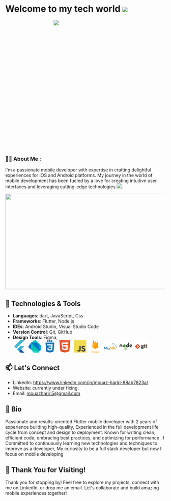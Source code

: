 # Welcome to my tech world   <img src="https://media.giphy.com/media/hvRJCLFzcasrR4ia7z/giphy.gif" width="30px"/>

<div id="header"  align="center" style="width:100%;height:0;padding-bottom:80%;display: flex;flex-direction: column;align-items: center;">
  <img src="https://komarev.com/ghpvc/?username=mouazhariri&style=flat-square&color=blue" width="100" alt=""/>
  <img src="https://media.giphy.com/media/v1.Y2lkPTc5MGI3NjExOWJ3d3p2amdjaXJ5bzlqajE3OXU1am50MWc1eWt3bm9ucjdwdTJ6ayZlcD12MV9pbnRlcm5hbF9naWZfYnlfaWQmY3Q9cw/3kPDmoWdBpQPNhCnUG/giphy.gif" width="200"/>
</div>



### :woman_technologist: About Me :


I'm a passionate mobile developer with expertise in crafting delightful experiences for iOS and Android platforms. My journey in the world of mobile development has been fueled by a love for creating intuitive user interfaces and leveraging cutting-edge technologies <img src="https://media.giphy.com/media/WUlplcMpOCEmTGBtBW/giphy.gif" width="30">. <div align="center"><img src="https://media.giphy.com/media/v1.Y2lkPTc5MGI3NjExb2trM3ZhM2Zuem5tdzYwd2hrZnl3OG8yeWc2ajA2Y2Nrb2N5dGU5dCZlcD12MV9pbnRlcm5hbF9naWZfYnlfaWQmY3Q9Zw/dWesBcTLavkZuG35MI/giphy.gif" 
     width="600" height="300"/></div>
## 🔧 Technologies & Tools
- **Languages**: dart, JavaScript, Css
- **Frameworks**:  Flutter, Node js
- **IDEs**:  Android Studio, Visual Studio Code
- **Version Control**: Git, GitHub
- **Design Tools**: Figma,
     <div>
     <img src="https://github.com/devicons/devicon/blob/master/icons/flutter/flutter-original.svg" title="Flutter" alt="Flutter" width="40" height="40"/>&nbsp;
     <img src="https://github.com/devicons/devicon/blob/master/icons/dart/dart-original.svg" title="Dart" alt="Dart" width="40" height="40"/>&nbsp;
     <img src="https://github.com/devicons/devicon/blob/master/icons/css3/css3-plain-wordmark.svg"  title="CSS3" alt="CSS" width="40" height="40"/>&nbsp;
     <img src="https://github.com/devicons/devicon/blob/master/icons/html5/html5-original.svg" title="HTML5" alt="HTML" width="40" height="40"/>&nbsp;
     <img src="https://github.com/devicons/devicon/blob/master/icons/javascript/javascript-original.svg" title="JavaScript" alt="JavaScript" width="40" height="40"/>&nbsp;
     <img src="https://github.com/devicons/devicon/blob/master/icons/firebase/firebase-plain-wordmark.svg" title="Firebase" alt="Firebase" width="40" height="40"/>&nbsp;
     <img src="https://github.com/devicons/devicon/blob/master/icons/mysql/mysql-original-wordmark.svg" title="MySQL"  alt="MySQL" width="40" height="40"/>&nbsp;
     <img src="https://github.com/devicons/devicon/blob/master/icons/nodejs/nodejs-original-wordmark.svg" title="NodeJS" alt="NodeJS" width="40" height="40"/>&nbsp;
     <img src="https://github.com/devicons/devicon/blob/master/icons/git/git-original-wordmark.svg" title="Git" alt="Git" width="40" height="40"/>
       </div>


## 📫 Let's Connect
- LinkedIn: https://www.linkedin.com/in/mouaz-hariri-88ab7823a/
- Website: currently under fixing.
- Email: mouazhariri5@gmail.com



## 📄 Bio
Passionate and results-oriented Flutter mobile developer with 2 years of experience building high-quality, Experienced in the full development life cycle from concept and design to deployment. Known for writing clean, efficient code, embracing best practices, and optimizing for performance . I Committed to continuously learning new technologies and techniques to improve as a developer, My curiosity to be a full stack developer but now I focus on mobile developing
## 🙌 Thank You for Visiting!
Thank you for stopping by! Feel free to explore my projects, connect with me on LinkedIn, or drop me an email. Let's collaborate and build amazing mobile experiences together!
